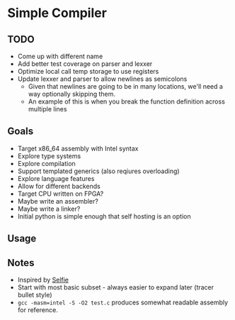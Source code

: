 # Simple Compiler

## TODO

- Come up with different name
- Add better test coverage on parser and lexxer
- Optimize local call temp storage to use registers
- Update lexxer and parser to allow newlines as semicolons
  - Given that newlines are going to be in many locations, we'll need a way
optionally skipping them.
  - An example of this is when you break the function definition across multiple
lines

## Goals

- Target x86_64 assembly with Intel syntax
- Explore type systems
- Explore compilation
- Support templated generics (also reqiures overloading)
- Explore language features
- Allow for different backends
- Target CPU written on FPGA?
- Maybe write an assembler?
- Maybe write a linker?
- Initial python is simple enough that self hosting is an option

## Usage

## Notes

- Inspired by [Selfie](https://github.com/cksystemsteaching/selfie)
- Start with most basic subset - always easier to expand later (tracer bullet style)
- `gcc -masm=intel -S -O2 test.c` produces somewhat readable assembly for
reference.
